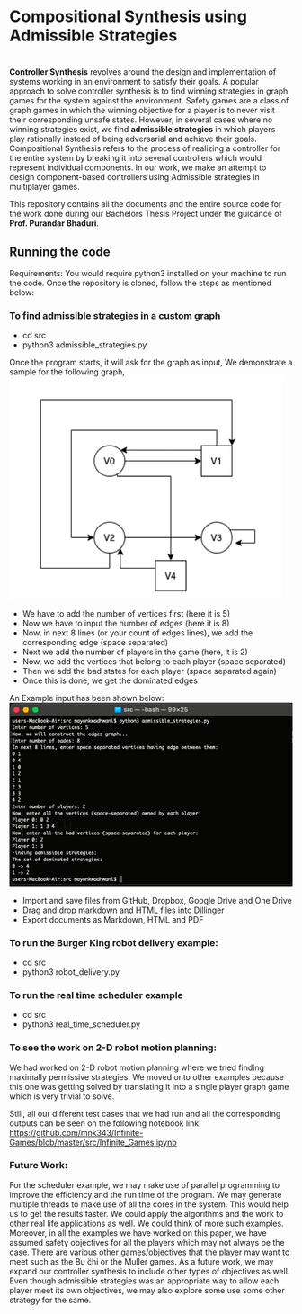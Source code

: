 # Compositional Synthesis using Admissible Strategies
#
**Controller Synthesis** revolves around the design and implementation of systems working in an environment to satisfy their goals. A popular approach to solve controller synthesis is to find winning strategies in graph games for the system against the environment. Safety games are a class of graph games in which the winning objective for a player is to never visit their corresponding unsafe states. However, in several cases where no winning strategies exist, we find **admissible strategies** in which players play rationally instead of being adversarial and achieve their goals. Compositional Synthesis refers to the process of realizing a controller for the entire system by breaking it into several controllers which would represent individual components. In our work, we make an attempt to design component-based controllers using Admissible strategies in multiplayer games.

This repository contains all the documents and the entire source code for the work done during our Bachelors Thesis Project under the guidance of **Prof. Purandar Bhaduri**.

## Running the code
Requirements: You would require python3 installed on your machine to run the code.
Once the repository is cloned, follow the steps as mentioned below:
### To find admissible strategies in a custom graph
- cd src
- python3 admissible_strategies.py

Once the program starts, it will ask for the graph as input, 
We demonstrate a sample for the following graph,
![Image for example](https://github.com/mnk343/Infinite-Games/blob/master/Additional_Files_And_Resources/Example1.png?raw=true)
- We have to add the number of vertices first (here it is 5)
- Now we have to input the number of edges (here it is 8)
- Now, in next 8 lines (or your count of edges lines), we add the corresponding edge (space separated)
- Next we add the number of players in the game (here, it is 2)
- Now, we add the vertices that belong to each player  (space separated)
- Then we add the bad states for each player (space separated again)
- Once this is done, we get the dominated edges

An Example input has been shown below:
![Image for output](https://github.com/mnk343/Infinite-Games/blob/master/Additional_Files_And_Resources/Output_1.png?raw=true)

- Import and save files from GitHub, Dropbox, Google Drive and One Drive
- Drag and drop markdown and HTML files into Dillinger
- Export documents as Markdown, HTML and PDF

### To run the Burger King robot delivery example:
- cd src
- python3 robot_delivery.py

### To run the real time scheduler example
- cd src
- python3 real_time_scheduler.py

### To see the work on 2-D robot motion planning:
We had worked on 2-D robot motion planning where we tried finding maximally permissive strategies. We moved onto other examples because this one was getting solved by translating it into a single player graph game which is very trivial to solve. 

Still, all our different test cases that we had run and all the corresponding outputs can be seen on the following notebook link:
https://github.com/mnk343/Infinite-Games/blob/master/src/Infinite_Games.ipynb

### Future Work:
For the scheduler example, we may make use of parallel programming to improve the efficiency and the run time of the program. We may generate multiple threads to make use of all the cores in the system. This would help us to get the results faster.
We could apply the algorithms and the work to other real life applications as well. We could think of more such examples.
Moreover, in all the examples we have worked on this paper, we have assumed safety objectives for all the players which may not always be the case. There are various other games/objectives that the player may want to meet such as the Bu ̈chi or the Muller games.
As a future work, we may expand our controller synthesis to include other types of objectives as well.
Even though admissible strategies was an appropriate way to allow each player meet its own objectives, we may also explore some use some other strategy for the same.



